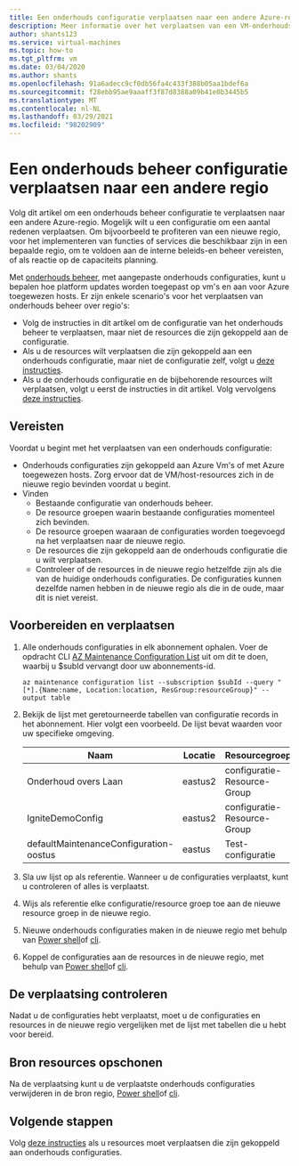 ```yaml
---
title: Een onderhouds configuratie verplaatsen naar een andere Azure-regio
description: Meer informatie over het verplaatsen van een VM-onderhouds configuratie naar een andere Azure-regio
author: shants123
ms.service: virtual-machines
ms.topic: how-to
ms.tgt_pltfrm: vm
ms.date: 03/04/2020
ms.author: shants
ms.openlocfilehash: 91a6adecc9cf0db56fa4c433f388b05aa1bdef6a
ms.sourcegitcommit: f28ebb95ae9aaaff3f87d8388a09b41e0b3445b5
ms.translationtype: MT
ms.contentlocale: nl-NL
ms.lasthandoff: 03/29/2021
ms.locfileid: "98202909"
---
```

# <a name="move-a-maintenance-control-configuration-to-another-region"></a>Een onderhouds beheer configuratie verplaatsen naar een andere regio

Volg dit artikel om een onderhouds beheer configuratie te verplaatsen naar een andere Azure-regio. Mogelijk wilt u een configuratie om een aantal redenen verplaatsen. Om bijvoorbeeld te profiteren van een nieuwe regio, voor het implementeren van functies of services die beschikbaar zijn in een bepaalde regio, om te voldoen aan de interne beleids-en beheer vereisten, of als reactie op de capaciteits planning.

Met [onderhouds beheer](maintenance-control.md), met aangepaste onderhouds configuraties, kunt u bepalen hoe platform updates worden toegepast op vm's en aan voor Azure toegewezen hosts. Er zijn enkele scenario's voor het verplaatsen van onderhouds beheer over regio's:

- Volg de instructies in dit artikel om de configuratie van het onderhouds beheer te verplaatsen, maar niet de resources die zijn gekoppeld aan de configuratie.
- Als u de resources wilt verplaatsen die zijn gekoppeld aan een onderhouds configuratie, maar niet de configuratie zelf, volgt u [deze instructies](move-region-maintenance-configuration-resources.md).
- Als u de onderhouds configuratie en de bijbehorende resources wilt verplaatsen, volgt u eerst de instructies in dit artikel. Volg vervolgens [deze instructies](move-region-maintenance-configuration-resources.md).

## <a name="prerequisites"></a>Vereisten

Voordat u begint met het verplaatsen van een onderhouds configuratie:

- Onderhouds configuraties zijn gekoppeld aan Azure Vm's of met Azure toegewezen hosts. Zorg ervoor dat de VM/host-resources zich in de nieuwe regio bevinden voordat u begint.
- Vinden 
    - Bestaande configuratie van onderhouds beheer.
    - De resource groepen waarin bestaande configuraties momenteel zich bevinden. 
    - De resource groepen waaraan de configuraties worden toegevoegd na het verplaatsen naar de nieuwe regio. 
    - De resources die zijn gekoppeld aan de onderhouds configuratie die u wilt verplaatsen.
    - Controleer of de resources in de nieuwe regio hetzelfde zijn als die van de huidige onderhouds configuraties. De configuraties kunnen dezelfde namen hebben in de nieuwe regio als die in de oude, maar dit is niet vereist.

## <a name="prepare-and-move"></a>Voorbereiden en verplaatsen 

1. Alle onderhouds configuraties in elk abonnement ophalen. Voer de opdracht CLI [AZ Maintenance Configuration List](/cli/azure/ext/maintenance/maintenance/configuration#ext-maintenance-az-maintenance-configuration-list) uit om dit te doen, waarbij u $subId vervangt door uw abonnements-id.

    ```
    az maintenance configuration list --subscription $subId --query "[*].{Name:name, Location:location, ResGroup:resourceGroup}" --output table
    ```
2. Bekijk de lijst met geretourneerde tabellen van configuratie records in het abonnement. Hier volgt een voorbeeld. De lijst bevat waarden voor uw specifieke omgeving.

    **Naam** | **Locatie** | **Resourcegroep**
    --- | --- | ---
    Onderhoud overs Laan | eastus2 | configuratie-Resource-Group
    IgniteDemoConfig | eastus2 | configuratie-Resource-Group
    defaultMaintenanceConfiguration-oostus | eastus | Test-configuratie
    

3. Sla uw lijst op als referentie. Wanneer u de configuraties verplaatst, kunt u controleren of alles is verplaatst.
4. Wijs als referentie elke configuratie/resource groep toe aan de nieuwe resource groep in de nieuwe regio.
5. Nieuwe onderhouds configuraties maken in de nieuwe regio met behulp van [Power shell](../virtual-machines/maintenance-control-powershell.md#create-a-maintenance-configuration)of [cli](../virtual-machines/maintenance-control-cli.md#create-a-maintenance-configuration).
6. Koppel de configuraties aan de resources in de nieuwe regio, met behulp van [Power shell](../virtual-machines/maintenance-control-powershell.md#assign-the-configuration)of [cli](../virtual-machines/maintenance-control-cli.md#assign-the-configuration).


## <a name="verify-the-move"></a>De verplaatsing controleren

Nadat u de configuraties hebt verplaatst, moet u de configuraties en resources in de nieuwe regio vergelijken met de lijst met tabellen die u hebt voor bereid.


## <a name="clean-up-source-resources"></a>Bron resources opschonen

Na de verplaatsing kunt u de verplaatste onderhouds configuraties verwijderen in de bron regio, [Power shell](../virtual-machines/maintenance-control-powershell.md#remove-a-maintenance-configuration)of [cli](../virtual-machines/maintenance-control-cli.md#delete-a-maintenance-configuration).


## <a name="next-steps"></a>Volgende stappen

Volg [deze instructies](move-region-maintenance-configuration-resources.md) als u resources moet verplaatsen die zijn gekoppeld aan onderhouds configuraties. 
